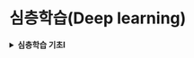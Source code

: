 # 심층학습(Deep learning)

<details>
<summary><b>심층학습 기초I</b></summary>   
<div markdown="1">  
   
+ **다층 퍼셉트론**에 **은닉층을 여러개 추가**하면 깊은 신경망(deep neural networks)
   > 전통적인 다층 퍼셉트론 : 얕은 구조이므로 가공하지 않은 획득한 원래 패턴을 그대로 입력하면 **낮은 성능**   
   
   > 따라서 사람이 **수작업 특징**을 선택하거나 추출해서 신경망에 입력함 
   
+ 깊은 신경망의 학습
+ 새로운 응용을 창출하고 인공지능 제품의 성능을 획기적으로 향상
   > **학습**에 의해 **자동적**으로 **데이터로부터 특징(data-driven features) 추출** : **표현학습 representation learning** ⭐   
   
   > 현대 기계학습을 주도 ✨
   
   
+ 배경
   + 퍼셉트론의 한계 → 다층 퍼셉트론 (1980년대)
      + 1980년대에 이미 깊은 신경망 아이디어가 등장했으나, **실현 불가능** 💥
         + **경사 소멸 문제(gradient vanishing problem)**
            > 층이 깊어지면서 기울기가 중간에 0이 되어서 gradient 값이 소실되는 문제 발생   
            
         + 작은 훈련집합
         + 과다한 연산과 시간소요(낮은 연산의 범용 컴퓨터, 값비싼 슈퍼컴퓨터)
      
      + 일부 연구자들은 지속적 연구 진행
         + 학습률, 은닉 노드 수에 따른 성능 변화 양상, 모멘텀과 같은 최적 탐색 방법 모색, 데이터 전처리 영향, 활성함수의 영향, 규제 기법의 영향 등   
         
   + **성공 배경**
      + 혁신적 알고리즘 등장 ✨
         + **합성곱 신경망(convolutional neural networks, CNN)** 구조
            > 부분 연결과 가중치 공유를 통해 효율적인 신경망 학습 구조 제공 
            
            > 예) MNIST 인식 경쟁이나 ILSVRC 사진 인식 경쟁에서 **CNN이 DMLP보다 확연히 우월**
            
         + 경사 소멸 문제 해결을 위한 **ReLU 활성함수**
         + 과잉적합 방지하는데 효과적인 **다양한 규제기법**
         + 층별 예비학습(pretraining) 기법 개발
      + 값싼 **GPGPU** 등장
      + 학습 데이터 **양과 질의 향상**
      
+ 깊은 신경망의 표현학습 (또는 특징학습)      
   + **낮은 단계 은닉층** : 선이나 모서리와 같은 **간단한 (저급) 특징** 추출
   + **높은 단계 은닉층** : 추상적인 형태(abstractive representation)의 **복잡한 (고급) 특징** 추출
   
   + **표현학습이 강력해짐**에 따라 기존 응용에서 **획기적인 성능 향상 ↑**  
   
      + 영상 인식, 음성 인식, 언어 번역 등   
      
      + 새로운 응용 창출 ✨
         + 분류, 회귀 뿐만 아니라 **생성 모델 / pixel 수준의 영상 분할**
         + CNN과 LSTM의 **혼합 학습 모델**(예시: 자연 영상에 주석달기 응용) 등이 가능해짐


+ 깊은 다층 퍼셉트론 (깊은 신경망, DMLP)
   > **MLP의 동작을 나타내는 식**을 보다 많은 단계로 **확장**한 것

   + 기존 MLP 학습과 유사
      + 경사도 계산과 가중치 갱신을 **더 많은 단계**에 걸쳐 수행
   
   
+ 다층 퍼셉트론의 역사적 발전 양상    


> <img src="https://user-images.githubusercontent.com/72974863/105632344-ec264080-5e95-11eb-8595-d3c49f9fcd57.png">    


### 왜 심층학습이 강력한가? 🤔
   + **종단간(end-to-end) 최적화**된 학습 가능 ❗   
      > 고전적 방법에서는 여러 단계를 따로 설계 구현해야함(분할, 특징 추출, 분류를 따로 구현)
      
      > 심층학습은 전체 깊은 신경망을 **동시에 최적화** → **종단간 학습**   
      
   + **깊이**의 중요성
      > 은닉층의 개수가 증가함에 따라 표현력 증가 ❗   
      
   + **계층적 특징**(hierarchical features) ❗ 
      + 낮은 층에서는 공통적인 간단한 특징, 다음 층은 이전 층의 조합을 통해 점진적으로 추상화하는 형태   
      
</div>
</details>
    
